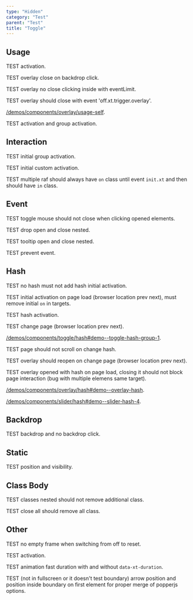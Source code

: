 ```yaml
---
type: "Hidden"
category: "Test"
parent: "Test"
title: "Toggle"
---
```


## Usage

TEST activation.

TEST overlay close on backdrop click.

TEST overlay no close clicking inside with eventLimit.

TEST overlay should close with event 'off.xt.trigger.overlay'.

[/demos/components/overlay/usage-self](/demos/components/overlay/usage-self).

<demo>
  <demoinline src="demos/components/toggle/usage-self">
  </demoinline>
  <demoinline src="demos/components/drop/usage-self">
  </demoinline>
  <demoinline src="demos/components/tooltip/usage-self">
  </demoinline>
</demo>

TEST activation and group activation.

<demo>
  <demoinline src="demos/components/toggle/usage-unique">
  </demoinline>
  <demoinline src="demos/components/toggle/unique-nogroupelements">
  </demoinline>
  <demoinline src="demos/components/toggle/multiple-group">
  </demoinline>
  <demoinline src="demos/components/toggle/multiple-nogroupelements">
  </demoinline>
</demo>

## Interaction

TEST initial group activation.

TEST initial custom activation.

TEST multiple raf should always have `on` class until event `init.xt` and then should have `in` class.

<demo>
  <demoinline src="demos/components/toggle/class">
  </demoinline>
  <demoinline src="demos/components/toggle/class-custom">
  </demoinline>
</demo>

## Event

TEST toggle mouse should not close when clicking opened elements.

TEST drop open and close nested.

TEST tooltip open and close nested.

<demo>
  <demoinline src="demos/components/toggle/event">
  </demoinline>
  <demoinline src="demos/components/drop/event">
  </demoinline>
  <demoinline src="demos/components/tooltip/event">
  </demoinline>
</demo>

TEST prevent event.

<demo>
  <demoinline src="demos/components/toggle/prevent-event">
  </demoinline>
  <demoinline src="demos/components/toggle/prevent-event-hover">
  </demoinline>
</demo>

## Hash

TEST no hash must not add hash initial activation.

TEST initial activation on page load (browser location prev next), must remove initial `on` in targets.

TEST hash activation.

TEST change page (browser location prev next).

[/demos/components/toggle/hash#demo--toggle-hash-group-1](/demos/components/toggle/hash#demo--toggle-hash-group-1).

TEST page should not scroll on change hash.

TEST overlay should reopen on change page (browser location prev next).

TEST overlay opened with hash on page load, closing it should not block page interaction (bug with multiple elemens same target).

[/demos/components/overlay/hash#demo--overlay-hash](/demos/components/overlay/hash#demo--overlay-hash).

[/demos/components/slider/hash#demo--slider-hash-4](/demos/components/slider/hash#demo--slider-hash-4).

## Backdrop

TEST backdrop and no backdrop click.

<demo>
  <demoinline src="demos/components/overlay/variant">
  </demoinline>
  <demoinline src="demos/components/drop/backdrop">
  </demoinline>
  <demoinline src="demos/components/tooltip/backdrop">
  </demoinline>
</demo>

## Static

TEST position and visibility.

<demo>
  <demoinline src="demos/components/drop/static">
  </demoinline>
  <demoinline src="demos/components/tooltip/static">
  </demoinline>
</demo>

## Class Body

TEST classes nested should not remove additional class.

TEST close all should remove all class.

<demo>
  <demoinline src="demos/components/overlay/class-body">
  </demoinline>
</demo>

## Other

TEST no empty frame when switching from off to reset.

<demo>
  <demoinline src="demos/components/drop/reset-to-current">
  </demoinline>
</demo>

TEST activation.

TEST animation fast duration with and without `data-xt-duration`.

<demo>
  <demoinline src="demos/components/tooltip/swap-click">
  </demoinline>
  <demoinline src="demos/components/tooltip/swap-toggle">
  </demoinline>
  <demoinline src="demos/components/tooltip/animation-fast">
  </demoinline>
</demo>

TEST (not in fullscreen or it doesn't test boundary) arrow position and position inside boundary on first element for proper merge of popperjs options.

<demo>
  <demoinline src="demos/components/tooltip/prevent-overflow">
  </demoinline>
</demo>
